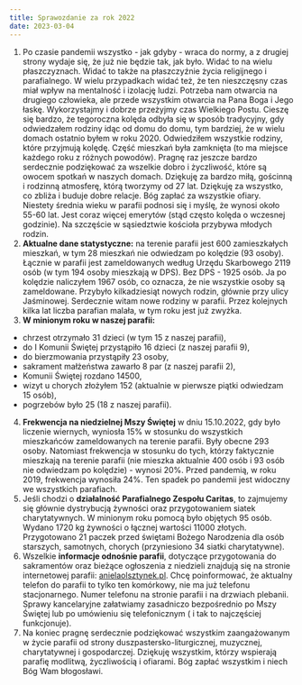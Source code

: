 ```yaml
---
title: Sprawozdanie za rok 2022
date: 2023-03-04
---
```


1. Po czasie pandemii wszystko - jak gdyby - wraca do normy, a z drugiej strony wydaje się, że już nie będzie tak, jak było. Widać to na wielu płaszczyznach. Widać to także na płaszczyźnie życia religijnego i parafialnego. W wielu przypadkach widać też, że ten nieszczęsny czas miał wpływ na mentalność i izolację ludzi. Potrzeba nam otwarcia na drugiego człowieka, ale przede wszystkim otwarcia na Pana Boga i Jego łaskę. Wykorzystajmy i dobrze przeżyjmy czas Wielkiego Postu. Cieszę się bardzo, że tegoroczna kolęda odbyła się w sposób tradycyjny, gdy odwiedzałem rodziny idąc od domu do domu, tym bardziej, że w wielu domach ostatnio byłem w roku 2020. Odwiedziłem wszystkie rodziny, które przyjmują kolędę. Część mieszkań była zamknięta (to ma miejsce każdego roku z różnych powodów). Pragnę raz jeszcze bardzo serdecznie podziękować za wszelkie dobro i życzliwość, które są owocem spotkań w naszych domach. Dziękuję za bardzo miłą, gościnną i rodzinną atmosferę, którą tworzymy od 27 lat. Dziękuję za wszystko, co zbliża i buduje dobre relacje. Bóg zapłać za wszystkie ofiary. Niestety średnia wieku w parafii podnosi się i myślę, że wynosi około 55-60 lat. Jest coraz więcej emerytów (stąd często kolęda o wczesnej godzinie). Na szczęście w sąsiedztwie kościoła przybywa młodych rodzin.
2. **Aktualne dane statystyczne:** na terenie parafii jest 600 zamieszkałych mieszkań, w tym 28 mieszkań nie odwiedzam po kolędzie (93 osoby). Łącznie w parafii jest zameldowanych według Urzędu Skarbowego 2119 osób (w tym 194 osoby mieszkają w DPS). Bez DPS - 1925 osób. Ja po kolędzie naliczyłem 1967 osób, co oznacza, że nie wszystkie osoby są zameldowane. Przybyło kilkadziesiąt nowych rodzin, głównie przy ulicy Jaśminowej. Serdecznie witam nowe rodziny w parafii.
Przez kolejnych kilka lat liczba parafian malała, w tym roku jest już zwyżka.
3. **W minionym roku w naszej parafii:**
  - chrzest otrzymało 31 dzieci (w tym 15 z naszej parafii),
  - do I Komunii Świętej przystąpiło 16 dzieci (z naszej parafii 9),
  - do bierzmowania przystąpiły 23 osoby,
  - sakrament małżeństwa zawarło 8 par (z naszej parafii 2),
  - Komunii Świętej rozdano 14500,
  - wizyt u chorych złożyłem 152 (aktualnie w  pierwsze piątki odwiedzam 15 osób),
  - pogrzebów było 25 (18 z naszej parafii).
4. **Frekwencja na niedzielnej Mszy Świętej** w dniu 15.10.2022, gdy było liczenie wiernych, wyniosła 15% w stosunku do wszystkich mieszkańców zameldowanych na terenie parafii. Były obecne 293 osoby. Natomiast frekwencja w stosunku do tych, którzy faktycznie mieszkają na terenie parafii (nie mieszka aktualnie 400 osób i 93 osób nie odwiedzam po kolędzie) - wynosi 20%. Przed pandemią, w roku 2019, frekwencja wynosiła 24%. Ten spadek po pandemii jest widoczny we wszystkich parafiach.
5. Jeśli chodzi o **działalność Parafialnego Zespołu Caritas**, to zajmujemy się głównie dystrybucją żywności oraz przygotowaniem siatek charytatywnych. W minionym roku pomocą było objętych 95 osób. Wydano 1720 kg żywności o łącznej wartości 11000 złotych. Przygotowano 21 paczek przed świętami Bożego Narodzenia dla osób starszych, samotnych, chorych (przyniesiono 34 siatki charytatywne).
6. Wszelkie **informacje odnośnie parafii**, dotyczące przygotowania do sakramentów oraz bieżące ogłoszenia z niedzieli znajdują się na stronie internetowej parafii: [anielaolsztynek.pl](https://anielaolsztynek.pl). Chcę poinformować, że aktualny telefon do parafii to tylko ten komórkowy, nie ma już telefonu stacjonarnego. Numer telefonu na stronie parafii i na drzwiach plebanii. Sprawy kancelaryjne załatwiamy zasadniczo bezpośrednio po Mszy Świętej lub po umówieniu się telefonicznym ( i tak to najczęściej funkcjonuje).
7. Na koniec pragnę serdecznie podziękować wszystkim zaangażowanym w życie parafii od strony duszpastersko-liturgicznej, muzycznej, charytatywnej i gospodarczej. Dziękuję wszystkim, którzy wspierają parafię modlitwą, życzliwością i ofiarami. Bóg zapłać wszystkim i niech Bóg Wam błogosławi.
